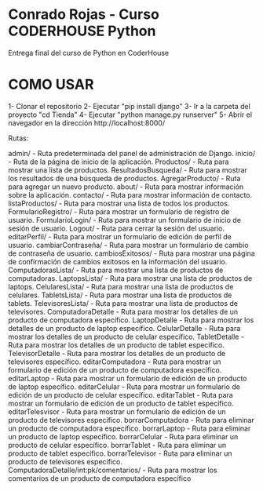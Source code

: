 # Conrado Rojas - Curso CODERHOUSE Python

Entrega final del curso de Python en CoderHouse

# COMO USAR

1- Clonar el repositorio
2- Ejecutar "pip install django"
3- Ir a la carpeta del proyecto "cd Tienda"
4- Ejecutar "python manage.py runserver"
5- Abrir el navegador en la dirección http://localhost:8000/

Rutas:

admin/ - Ruta predeterminada del panel de administración de Django.
inicio/ - Ruta de la página de inicio de la aplicación.
Productos/ - Ruta para mostrar una lista de productos.
ResultadosBusqueda/ - Ruta para mostrar los resultados de una búsqueda de productos.
AgregarProducto/ - Ruta para agregar un nuevo producto.
about/ - Ruta para mostrar información sobre la aplicación.
contacto/ - Ruta para mostrar información de contacto.
listaProductos/ - Ruta para mostrar una lista de todos los productos.
FormularioRegistro/ - Ruta para mostrar un formulario de registro de usuario.
FormularioLogin/ - Ruta para mostrar un formulario de inicio de sesión de usuario.
Logout/ - Ruta para cerrar la sesión del usuario.
editarPerfil/ - Ruta para mostrar un formulario de edición de perfil de usuario.
cambiarContraseña/ - Ruta para mostrar un formulario de cambio de contraseña de usuario.
cambiosExitosos/ - Ruta para mostrar una página de confirmación de cambios exitosos en la información del usuario.
ComputadorasLista/ - Ruta para mostrar una lista de productos de computadoras.
LaptopsLista/ - Ruta para mostrar una lista de productos de laptops.
CelularesLista/ - Ruta para mostrar una lista de productos de celulares.
TabletsLista/ - Ruta para mostrar una lista de productos de tablets.
TelevisoresLista/ - Ruta para mostrar una lista de productos de televisores.
ComputadoraDetalle - Ruta para mostrar los detalles de un producto de computadora específico.
LaptopDetalle - Ruta para mostrar los detalles de un producto de laptop específico.
CelularDetalle - Ruta para mostrar los detalles de un producto de celular específico.
TabletDetalle - Ruta para mostrar los detalles de un producto de tablet específico.
TelevisorDetalle - Ruta para mostrar los detalles de un producto de televisores específico.
editarComputadora - Ruta para mostrar un formulario de edición de un producto de computadora específico.
editarLaptop - Ruta para mostrar un formulario de edición de un producto de laptop específico.
editarCelular - Ruta para mostrar un formulario de edición de un producto de celular específico.
editarTablet - Ruta para mostrar un formulario de edición de un producto de tablet específico.
editarTelesvisor - Ruta para mostrar un formulario de edición de un producto de televisores específico.
borrarComputadora - Ruta para eliminar un producto de computadora específico.
borrarLaptop - Ruta para eliminar un producto de laptop específico.
borrarCelular - Ruta para eliminar un producto de celular específico.
borrarTablet - Ruta para eliminar un producto de tablet específico.
borrarTelevisor - Ruta para eliminar un producto de televisores específico.
ComputadoraDetalle/int:pk/comentarios/ - Ruta para mostrar los comentarios de un producto de computadora específico
